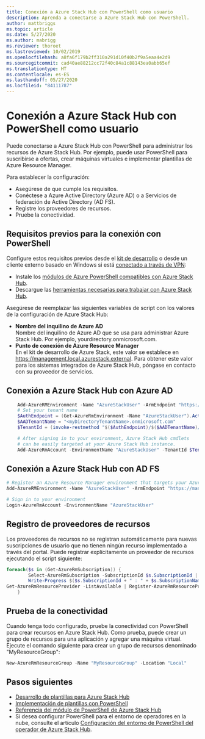 ```yaml
---
title: Conexión a Azure Stack Hub con PowerShell como usuario
description: Aprenda a conectarse a Azure Stack Hub con PowerShell.
author: mattbriggs
ms.topic: article
ms.date: 5/27/2020
ms.author: mabrigg
ms.reviewer: thoroet
ms.lastreviewed: 10/02/2019
ms.openlocfilehash: a8fa6f179b2ff310a291d10f40b2f9a5eaa4e2d9
ms.sourcegitcommit: cad40ae88212cc72f40c84a1c88143ea0abb65ef
ms.translationtype: HT
ms.contentlocale: es-ES
ms.lasthandoff: 05/27/2020
ms.locfileid: "84111787"
---
```

# <a name="connect-to-azure-stack-hub-with-powershell-as-a-user"></a>Conexión a Azure Stack Hub con PowerShell como usuario

Puede conectarse a Azure Stack Hub con PowerShell para administrar los recursos de Azure Stack Hub. Por ejemplo, puede usar PowerShell para suscribirse a ofertas, crear máquinas virtuales e implementar plantillas de Azure Resource Manager.

Para establecer la configuración:
  - Asegúrese de que cumple los requisitos.
  - Conéctese a Azure Active Directory (Azure AD) o a Servicios de federación de Active Directory (AD FS). 
  - Registre los proveedores de recursos.
  - Pruebe la conectividad.

## <a name="prerequisites-to-connecting-with-powershell"></a>Requisitos previos para la conexión con PowerShell

Configure estos requisitos previos desde el [kit de desarrollo](../asdk/asdk-connect.md#connect-to-azure-stack-using-rdp) o desde un cliente externo basado en Windows si está [conectado a través de VPN](../asdk/asdk-connect.md#connect-to-azure-stack-using-vpn):

* Instale los [módulos de Azure PowerShell compatibles con Azure Stack Hub](../operator/azure-stack-powershell-install.md).
* Descargue las [herramientas necesarias para trabajar con Azure Stack Hub](../operator/azure-stack-powershell-download.md).

Asegúrese de reemplazar las siguientes variables de script con los valores de la configuración de Azure Stack Hub:

- **Nombre del inquilino de Azure AD**  
  Nombre del inquilino de Azure AD que se usa para administrar Azure Stack Hub. Por ejemplo, yourdirectory.onmicrosoft.com.
- **Punto de conexión de Azure Resource Manager**  
  En el kit de desarrollo de Azure Stack, este valor se establece en https://management.local.azurestack.external. Para obtener este valor para los sistemas integrados de Azure Stack Hub, póngase en contacto con su proveedor de servicios.

## <a name="connect-to-azure-stack-hub-with-azure-ad"></a>Conexión a Azure Stack Hub con Azure AD

```powershell  
    Add-AzureRMEnvironment -Name "AzureStackUser" -ArmEndpoint "https://management.local.azurestack.external"
    # Set your tenant name
    $AuthEndpoint = (Get-AzureRmEnvironment -Name "AzureStackUser").ActiveDirectoryAuthority.TrimEnd('/')
    $AADTenantName = "<myDirectoryTenantName>.onmicrosoft.com"
    $TenantId = (invoke-restmethod "$($AuthEndpoint)/$($AADTenantName)/.well-known/openid-configuration").issuer.TrimEnd('/').Split('/')[-1]

    # After signing in to your environment, Azure Stack Hub cmdlets
    # can be easily targeted at your Azure Stack Hub instance.
    Add-AzureRmAccount -EnvironmentName "AzureStackUser" -TenantId $TenantId
```

## <a name="connect-to-azure-stack-hub-with-ad-fs"></a>Conexión a Azure Stack Hub con AD FS

  ```powershell  
  # Register an Azure Resource Manager environment that targets your Azure Stack Hub instance
  Add-AzureRMEnvironment -Name "AzureStackUser" -ArmEndpoint "https://management.local.azurestack.external"

  # Sign in to your environment
  Login-AzureRmAccount -EnvironmentName "AzureStackUser"
  ```

## <a name="register-resource-providers"></a>Registro de proveedores de recursos

Los proveedores de recursos no se registran automáticamente para nuevas suscripciones de usuario que no tienen ningún recurso implementado a través del portal. Puede registrar explícitamente un proveedor de recursos ejecutando el script siguiente:

```powershell  
foreach($s in (Get-AzureRmSubscription)) {
        Select-AzureRmSubscription -SubscriptionId $s.SubscriptionId | Out-Null
        Write-Progress $($s.SubscriptionId + " : " + $s.SubscriptionName)
Get-AzureRmResourceProvider -ListAvailable | Register-AzureRmResourceProvider
    }
```

## <a name="test-the-connectivity"></a>Prueba de la conectividad

Cuando tenga todo configurado, pruebe la conectividad con PowerShell para crear recursos en Azure Stack Hub. Como prueba, puede crear un grupo de recursos para una aplicación y agregar una máquina virtual. Ejecute el comando siguiente para crear un grupo de recursos denominado "MyResourceGroup":

```powershell  
New-AzureRmResourceGroup -Name "MyResourceGroup" -Location "Local"
```

## <a name="next-steps"></a>Pasos siguientes

- [Desarrollo de plantillas para Azure Stack Hub](azure-stack-develop-templates.md)
- [Implementación de plantillas con PowerShell](azure-stack-deploy-template-powershell.md)
- [Referencia del módulo de PowerShell de Azure Stack Hub](https://docs.microsoft.com/powershell/azure/azure-stack/overview)
- Si desea configurar PowerShell para el entorno de operadores en la nube, consulte el artículo [Configuración del entorno de PowerShell del operador de Azure Stack Hub](../operator/azure-stack-powershell-configure-admin.md).
